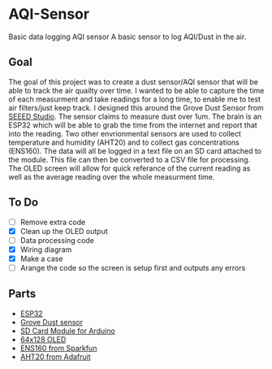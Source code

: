 # AQI-Sensor
Basic data logging AQI sensor
A basic sensor to log AQI/Dust in the air.

## Goal
The goal of this project was to create a dust sensor/AQI sensor that will be able to track the air quailty over time. 
I wanted to be able to capture the time of each measurment and take readings for a long time, to enable me to test air filters/just keep track.
I designed this around the Grove Dust Sensor from [SEEED Studio](https://www.seeedstudio.com/Grove-Dust-Sensor-PPD42NS.html). The sensor claims to measure dust over 1um.
The brain is an ESP32 which will be able to grab the time from the internet and report that into the reading. 
Two other envrionmental sensors are used to collect temperature and humidity (AHT20) and to collect gas concentrations (ENS160).
The data will all be logged in a text file on an SD card attached to the module. This file can then be converted to a CSV file for processing.
The OLED screen will allow for quick referance of the current reading as well as the average reading over the whole measurment time. 

## To Do
- [ ] Remove extra code
- [X] Clean up the OLED output
- [ ] Data processing code
- [X] Wiring diagram
- [X] Make a case
- [ ] Arange the code so the screen is setup first and outputs any errors

## Parts
- [ESP32](https://www.amazon.com/gp/product/B08246MCL5/ref=ppx_yo_dt_b_search_asin_title?ie=UTF8&th=1)
- [Grove Dust sensor](https://www.seeedstudio.com/Grove-Dust-Sensor-PPD42NS.html)
- [SD Card Module for Arduino](https://www.amazon.com/gp/product/B07BJ2P6X6/ref=ppx_yo_dt_b_search_asin_title?ie=UTF8&psc=1)
- [64x128 OLED](https://www.amazon.com/gp/product/B085WCRS7C/ref=ppx_yo_dt_b_search_asin_title?ie=UTF8&psc=1)
- [ENS160 from Sparkfun](https://www.sparkfun.com/products/20844)
- [AHT20 from Adafruit](https://www.adafruit.com/product/4566)

